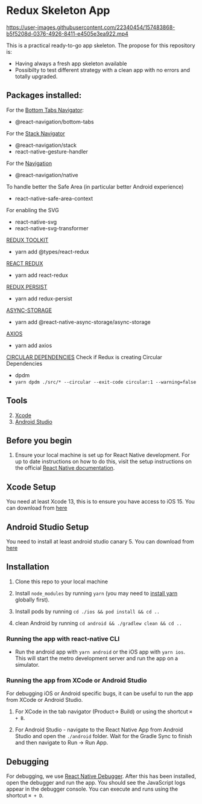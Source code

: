 # Redux Skeleton App

https://user-images.githubusercontent.com/22340454/157483868-b5f5208d-0376-4926-8411-e4505e3ea922.mp4


This is a practical ready-to-go app skeleton. 
The propose for this repository is:
   - Having always a fresh app skeleton available
   - Possibilty to test different strategy with a clean app with no errors and totally upgraded. 


## Packages installed:

For the [Bottom Tabs Navigator](https://reactnavigation.org/docs/bottom-tab-navigator/):
- @react-navigation/bottom-tabs

For the [Stack Navigator](https://reactnavigation.org/docs/stack-navigator/)
- @react-navigation/stack
- react-native-gesture-handler

For the [Navigation](https://reactnavigation.org/docs/getting-started/)
- @react-navigation/native

To handle better the Safe Area (in particular better Android experience)
- react-native-safe-area-context


For enabling the SVG
- react-native-svg 
- react-native-svg-transformer

[REDUX TOOLKIT](https://github.com/reduxjs/redux-toolkit)
- yarn add @types/react-redux

[REACT REDUX](https://react-redux.js.org/introduction/getting-started)
- yarn add react-redux

[REDUX PERSIST](https://github.com/rt2zz/redux-persist)
- yarn add redux-persist

[ASYNC-STORAGE](https://react-native-async-storage.github.io/async-storage/docs/install/)
- yarn add @react-native-async-storage/async-storage

[AXIOS](https://github.com/axios/axios)
- yarn add axios

[CIRCULAR DEPENDENCIES](https://github.com/acrazing/dpdm)
Check if Redux is creating Circular Dependencies
- dpdm
- `yarn dpdm ./src/* --circular --exit-code circular:1 --warning=false`

## Tools

2. [Xcode](#xcode-setup)
3. [Android Studio](#android-studio-setup)

## Before you begin

1. Ensure your local machine is set up for React Native development. For up to date instructions on how to do this, visit the setup instructions on the official [React Native documentation](https://reactnative.dev/docs/environment-setup).

## Xcode Setup

You need at least Xcode 13, this is to ensure you have access to iOS 15. You can download from [here](https://developer.apple.com/xcode/resources/)

## Android Studio Setup

You need to install at least android studio canary 5. You can download from [here](https://developer.android.com/studio/archive)

## Installation

1. Clone this repo to your local machine

2. Install `node_modules` by running `yarn` (you may need to [install yarn](https://yarnpkg.com/getting-started/install) globally first).

3. Install pods by running `cd ./ios && pod install && cd ..`

4. clean Android by running `cd android && ./gradlew clean && cd ..`

### Running the app with react-native CLI

- Run the android app with `yarn android` or the iOS app with `yarn ios`. This will start the metro development server and run the app on a simulator.

### Running the app from XCode or Android Studio

For debugging iOS or Android specific bugs, it can be useful to run the app from XCode or Android Studio.

1. For XCode in the tab navigator (Product→ Build) or using the shortcut `⌘ + B`.

2. For Android Studio - navigate to the React Native App from Android Studio and open the `./android` folder. Wait for the Gradle Sync to finish and then navigate to Run -> Run App.

## Debugging

For debugging, we use [React Native Debugger](https://github.com/jhen0409/react-native-debugger). After this has been installed, open the debugger and run the app. You should see the JavaScript logs appear in the debugger console. You can execute and runs using the shortcut `⌘ + D`.

